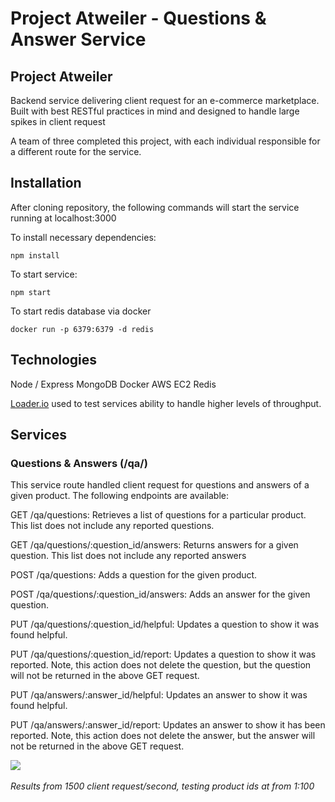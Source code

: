 # Project Atweiler - Questions & Answer Service

## Project Atweiler

Backend service delivering client request for an e-commerce marketplace. Built with best RESTful practices in mind and designed to handle large spikes in client request

A team of three completed this project, with each individual responsible for a different route for the service.

## Installation

After cloning repository, the following commands will start the service running at localhost:3000

To install necessary dependencies:

````
npm install
````

To start service:
````
npm start
````

To start redis database via docker
```
docker run -p 6379:6379 -d redis
```


## Technologies
Node / Express
MongoDB
Docker
AWS EC2 
Redis

[Loader.io](https://loader.io/) used to test services ability to handle higher levels of throughput. 

## Services

### Questions & Answers (/qa/)

This service route handled client request for questions and answers of a given product. The following endpoints are available:

GET /qa/questions: Retrieves a list of questions for a particular product. This list does not include any reported questions.

GET /qa/questions/:question_id/answers: Returns answers for a given question. This list does not include any reported answers

POST /qa/questions: Adds a question for the given product.

POST /qa/questions/:question_id/answers: Adds an answer for the given question.

PUT /qa/questions/:question_id/helpful: Updates a question to show it was found helpful.

PUT /qa/questions/:question_id/report: Updates a question to show it was reported. Note, this action does not delete the question, but the question will not be returned in the above GET request.

PUT /qa/answers/:answer_id/helpful: Updates an answer to show it was found helpful.

PUT /qa/answers/:answer_id/report: Updates an answer to show it has been reported. Note, this action does not delete the answer, but the answer will not be returned in the above GET request.


![](https://s3.us-west-2.amazonaws.com/secure.notion-static.com/7703442e-1f3b-4714-ab8d-dc775cf3601c/Untitled.png?X-Amz-Algorithm=AWS4-HMAC-SHA256&X-Amz-Credential=AKIAT73L2G45O3KS52Y5%2F20210111%2Fus-west-2%2Fs3%2Faws4_request&X-Amz-Date=20210111T023321Z&X-Amz-Expires=86400&X-Amz-Signature=f9942c6e392c094dde9e9c6857378d7d7034635e8267bce122348a808d59f70a&X-Amz-SignedHeaders=host&response-content-disposition=filename%20%3D%22Untitled.png%22)
<br></br>
*Results from 1500 client request/second, testing product ids at from 1:100*
